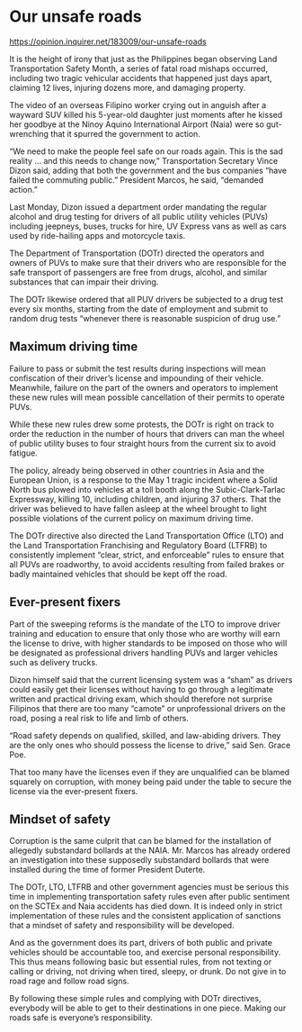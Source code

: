 # Our unsafe roads

https://opinion.inquirer.net/183009/our-unsafe-roads



It is the height of irony that just as the Philippines began observing Land Transportation Safety Month, a series of fatal road mishaps occurred, including two tragic vehicular accidents that happened just days apart, claiming 12 lives, injuring dozens more, and damaging property.

The video of an overseas Filipino worker crying out in anguish after a wayward SUV killed his 5-year-old daughter just moments after he kissed her goodbye at the Ninoy Aquino International Airport (Naia) were so gut-wrenching that it spurred the government to action.

“We need to make the people feel safe on our roads again. This is the sad reality … and this needs to change now,” Transportation Secretary Vince Dizon said, adding that both the government and the bus companies “have failed the commuting public.” President Marcos, he said, “demanded action.”

Last Monday, Dizon issued a department order mandating the regular alcohol and drug testing for drivers of all public utility vehicles (PUVs) including jeepneys, buses, trucks for hire, UV Express vans as well as cars used by ride-hailing apps and motorcycle taxis.

The Department of Transportation (DOTr) directed the operators and owners of PUVs to make sure that their drivers who are responsible for the safe transport of passengers are free from drugs, alcohol, and similar substances that can impair their driving.

The DOTr likewise ordered that all PUV drivers be subjected to a drug test every six months, starting from the date of employment and submit to random drug tests “whenever there is reasonable suspicion of drug use.”



##  Maximum driving time



Failure to pass or submit the test results during inspections will mean confiscation of their driver’s license and impounding of their vehicle. Meanwhile, failure on the part of the owners and operators to implement these new rules will mean possible cancellation of their permits to operate PUVs.

While these new rules drew some protests, the DOTr is right on track to order the reduction in the number of hours that drivers can man the wheel of public utility buses to four straight hours from the current six to avoid fatigue.

The policy, already being observed in other countries in Asia and the European Union, is a response to the May 1 tragic incident where a Solid North bus plowed into vehicles at a toll booth along the Subic-Clark-Tarlac Expressway, killing 10, including children, and injuring 37 others. That the driver was believed to have fallen asleep at the wheel brought to light possible violations of the current policy on maximum driving time.

The DOTr directive also directed the Land Transportation Office (LTO) and the Land Transportation Franchising and Regulatory Board (LTFRB) to consistently implement “clear, strict, and enforceable” rules to ensure that all PUVs are roadworthy, to avoid accidents resulting from failed brakes or badly maintained vehicles that should be kept off the road.



##  Ever-present fixers



Part of the sweeping reforms is the mandate of the LTO to improve driver training and education to ensure that only those who are worthy will earn the license to drive, with higher standards to be imposed on those who will be designated as professional drivers handling PUVs and larger vehicles such as delivery trucks.

Dizon himself said that the current licensing system was a “sham” as drivers could easily get their licenses without having to go through a legitimate written and practical driving exam, which should therefore not surprise Filipinos that there are too many “camote” or unprofessional drivers on the road, posing a real risk to life and limb of others.

“Road safety depends on qualified, skilled, and law-abiding drivers. They are the only ones who should possess the license to drive,” said Sen. Grace Poe.

That too many have the licenses even if they are unqualified can be blamed squarely on corruption, with money being paid under the table to secure the license via the ever-present fixers.



##  Mindset of safety



Corruption is the same culprit that can be blamed for the installation of allegedly substandard bollards at the NAIA. Mr. Marcos has already ordered an investigation into these supposedly substandard bollards that were installed during the time of former President Duterte.

The DOTr, LTO, LTFRB and other government agencies must be serious this time in implementing transportation safety rules even after public sentiment on the SCTEx and Naia accidents has died down. It is indeed only in strict implementation of these rules and the consistent application of sanctions that a mindset of safety and responsibility will be developed.

And as the government does its part, drivers of both public and private vehicles should be accountable too, and exercise personal responsibility. This thus means following basic but essential rules, from not texting or calling or driving, not driving when tired, sleepy, or drunk. Do not give in to road rage and follow road signs.

By following these simple rules and complying with DOTr directives, everybody will be able to get to their destinations in one piece. Making our roads safe is everyone’s responsibility.